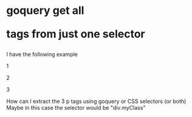 
# goquery get all <p> tags from just one selector

I have the following example
<div class="myClass"> 
    <div> 
        <div> 
            <p>1</p> 
        </div> 
    </div> 
        <p>2</p> 
    <div> 
    </div> 
    <p>3</p> 
</div>

How can I extract the 3 p tags using goquery or CSS selectors (or both)
Maybe in this case the selector would be "div.myClass"

        